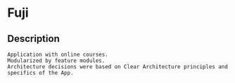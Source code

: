 # Fuji
## Description
    Application with online courses. 
    Modularized by feature modules.
    Architecture decisions were based on Clear Architecture principles and specifics of the App.
